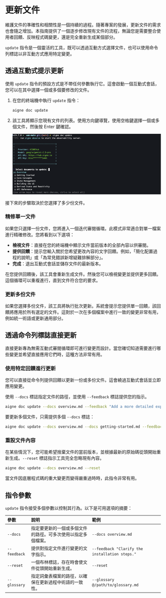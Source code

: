 # 更新文件

維護文件的準確性和相關性是一個持續的過程。隨著專案的發展，更新文件的需求也會隨之增加。本指南提供了一個逐步修改現有文件的流程，無論您是需要整合使用者回饋、反映程式碼變更，還是完全重新生成某個部分。

`update` 指令是一個靈活的工具，既可以透過互動方式選擇文件，也可以使用命令列標誌以非互動方式應用特定變更。

## 透過互動式提示更新

使用 `update` 指令的預設方式是不帶任何參數執行它。這會啟動一個互動式會話，您可以在其中選擇一個或多個要修改的文件。

1.  在您的終端機中執行 `update` 指令：

    ```bash command aigne doc update icon=lucide:terminal
    aigne doc update
    ```

2.  該工具將顯示您現有文件的列表。使用方向鍵導覽，使用空格鍵選擇一個或多個文件，然後按 Enter 鍵確認。

    ![互動式文件更新提示的螢幕截圖，顯示可供選擇的文件列表。](../assets/screenshots/doc-update.png)

接下來的步驟取決於您選擇了多少份文件。

### 精修單一文件

如果您只選擇一份文件，您將進入一個迭代審閱循環。此模式非常適合對單一檔案進行精確修改。您將看到以下選項：
*   **檢視文件**：直接在您的終端機中顯示文件當前版本的全部內容以供審閱。
*   **提供回饋**：提示您輸入關於您希望更改內容的文字回饋。例如，「簡化配置過程的說明」或「為常見錯誤新增疑難排解部分」。
*   **完成**：退出互動式會話並儲存文件的最新版本。

在您提供回饋後，該工具會重新生成文件。然後您可以檢視變更並提供更多回饋。這個循環可以重複進行，直到文件符合您的要求。

### 更新多份文件

如果您選擇多份文件，該工具將執行批次更新。系統會提示您提供單一回饋，該回饋將應用於所有選定的文件。這對於一次在多個檔案中進行一致的變更非常有用，例如統一術語或更新通用部分。

## 透過命令列標誌直接更新

直接更新專為無需互動式審閱循環即可進行變更而設計。當您確切知道需要進行哪些變更並希望直接應用它們時，這種方法非常有用。

### 使用特定回饋進行更新

您可以直接從命令列提供回饋以更新一份或多份文件。這會繞過互動式會話並立即應用變更。

使用 `--docs` 標誌指定文件的路徑，並使用 `--feedback` 標誌提供您的指示。

```bash command aigne doc update with feedback icon=lucide:terminal
aigne doc update --docs overview.md --feedback "Add a more detailed explanation of the core features."
```

要更新多個文件，只需提供多個 `--docs` 標誌：

```bash command aigne doc update multiple docs icon=lucide:terminal
aigne doc update --docs overview.md --docs getting-started.md --feedback "Ensure the tone is consistent across both documents."
```

### 重設文件內容

在某些情況下，您可能希望捨棄文件的當前版本，並根據最新的原始碼從頭開始重新生成。`--reset` 標誌指示工具完全忽略現有內容。

```bash command aigne doc update with reset icon=lucide:terminal
aigne doc update --docs overview.md --reset
```

當文件因底層程式碼的重大變更而變得嚴重過時時，此指令非常有用。



## 指令參數

`update` 指令接受多個參數以控制其行為。以下是可用選項的摘要：

| 參數 | 說明 | 範例 |
| :--------- | :------------------------------------------------------------------------------------------------------ | :------------------------------------------------------- |
| `--docs` | 指定要更新的一個或多個文件的路徑。可多次使用以指定多個檔案。 | `--docs overview.md` |
| `--feedback` | 提供對指定文件進行變更的文字指示。 | `--feedback "Clarify the installation steps."` |
| `--reset` | 一個布林標誌，存在時會使文件從頭開始重新生成。 | `--reset` |
| `--glossary` | 指定詞彙表檔案的路徑，以確保在更新過程中術語的一致性。 | `--glossary @/path/to/glossary.md` |